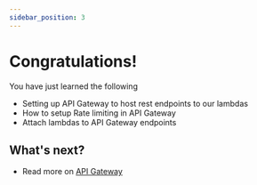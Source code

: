 ```yaml
---
sidebar_position: 3
---
```


# Congratulations!

You have just learned the following

- Setting up API Gateway to host rest endpoints to our lambdas
- How to setup Rate limiting in API Gateway
- Attach lambdas to API Gateway endpoints

## What's next?

- Read more on [API Gateway](https://docs.aws.amazon.com/apigateway/?icmpid=docs_homepage_serverless)
